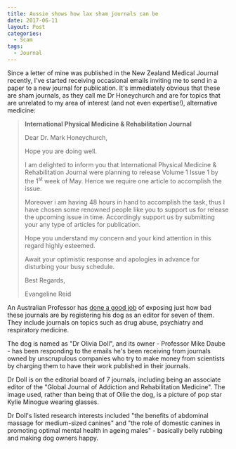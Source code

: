 ```yaml
---
title: Aussie shows how lax sham journals can be
date: 2017-06-11
layout: Post
categories:
  - Scam
tags:
  - Journal
---
```


Since a letter of mine was published in the New Zealand Medical Journal recently, I've started receiving occasional emails inviting me to send in a paper to a new journal for publication. It's immediately obvious that these are sham journals, as they call me Dr Honeychurch and are for topics that are unrelated to my area of interest (and not even expertise!), alternative medicine:

<!-- more -->

> **International Physical Medicine & Rehabilitation Journal**
>
> Dear Dr. Mark Honeychurch,
>
> Hope you are doing well.
>
> I am delighted to inform you that International Physical Medicine & Rehabilitation Journal were planning to release Volume 1 Issue 1 by the 1<sup>st</sup> week of May. Hence we require one article to accomplish the issue.
>
> Moreover i am having 48 hours in hand to accomplish the task, thus I have chosen some renowned people like you to support us for release the upcoming issue in time. Accordingly support us by submitting your any type of articles for publication.
>
> Hope you understand my concern and your kind attention in this regard highly esteemed.
>
> Await your optimistic response and apologies in advance for disturbing your busy schedule.
>
> Best Regards,
>
> Evangeline Reid

An Australian Professor has [done a good job](https://thewest.com.au/news/health/is-this-the-worlds-smartest-canine-or-has-science-gone-to-the-dogs-ng-b88479075z) of exposing just how bad these journals are by registering his dog as an editor for seven of them. They include journals on topics such as drug abuse, psychiatry and respiratory medicine.

The dog is named as "Dr Olivia Doll", and its owner - Professor Mike Daube - has been responding to the emails he's been receiving from journals owned by unscrupulous companies who try to make money from scientists by charging them to have their work published in their journals.

Dr Doll is on the editorial board of 7 journals, including being an associate editor of the "Global Journal of Addiction and Rehabilitation Medicine". The image used, rather than being that of Ollie the dog, is a picture of pop star Kylie Minogue wearing glasses.

Dr Doll's listed research interests included "the benefits of abdominal massage for medium-sized canines" and "the role of domestic canines in promoting optimal mental health in ageing males" - basically belly rubbing and making dog owners happy.
